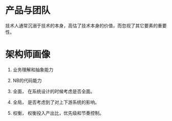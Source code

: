 # 产品与团队 

技术人通常沉溺于技术的本身，高估了技术本身的价值，而忽视了其它要素的重要性。


# 架构师画像

1. 业务理解和抽象能力

2. NB的代码能力

3. 全面， 在系统设计的时候考虑是否全面。

4. 全局， 是否考虑到了对上下游系统的影响。

5. 权衡， 权衡投入产出比，优先级和节奏控制。





